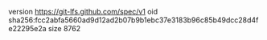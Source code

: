 version https://git-lfs.github.com/spec/v1
oid sha256:fcc2abfa5660ad9d12ad2b07b9b1ebc37e3183b96c85b49dcc28d4fe22295e2a
size 8762
